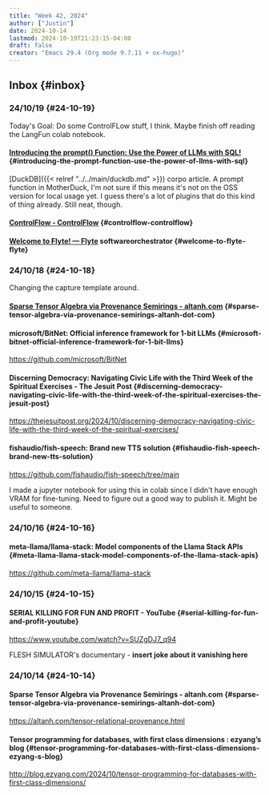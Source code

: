```yaml
---
title: "Week 42, 2024"
author: ["Justin"]
date: 2024-10-14
lastmod: 2024-10-19T21:23:15-04:00
draft: false
creator: "Emacs 29.4 (Org mode 9.7.11 + ox-hugo)"
---
```


<div class="outline-1 jvc">

## Inbox {#inbox}

<div class="outline-2 jvc">

### 24/10/19 {#24-10-19}

Today's Goal: Do some ControlFLow stuff, I think. Maybe finish off reading the
LangFun colab notebook.

<div class="outline-3 jvc">

#### [Introducing the prompt() Function: Use the Power of LLMs with SQL!](https://motherduck.com/blog/sql-llm-prompt-function-gpt-models/) {#introducing-the-prompt-function-use-the-power-of-llms-with-sql}

[DuckDB]({{< relref "../../main/duckdb.md" >}}) corpo article. A prompt function in MotherDuck, I'm not sure if this means it's not on the OSS
version for local usage yet. I guess there's a lot of plugins that do this kind
of thing already. Still neat, though.

</div>

<div class="outline-3 jvc">

#### [ControlFlow - ControlFlow](https://controlflow.ai/welcome) {#controlflow-controlflow}

</div>

<div class="outline-3 jvc">

#### [Welcome to Flyte! — Flyte](https://docs.flyte.org/en/latest/index.html) <span class="tag"><span class="software">software</span><span class="orchestrator">orchestrator</span></span> {#welcome-to-flyte-flyte}

</div>

</div>

<div class="outline-2 jvc">

### 24/10/18 {#24-10-18}

Changing the capture template around.

<div class="outline-3 jvc">

#### [Sparse Tensor Algebra via Provenance Semirings - altanh.com](https://altanh.com/tensor-relational-provenance.html) {#sparse-tensor-algebra-via-provenance-semirings-altanh-dot-com}

</div>

<div class="outline-3 jvc">

#### microsoft/BitNet: Official inference framework for 1-bit LLMs {#microsoft-bitnet-official-inference-framework-for-1-bit-llms}

<https://github.com/microsoft/BitNet>

</div>

<div class="outline-3 jvc">

#### Discerning Democracy: Navigating Civic Life with the Third Week of the Spiritual Exercises - The Jesuit Post {#discerning-democracy-navigating-civic-life-with-the-third-week-of-the-spiritual-exercises-the-jesuit-post}

<https://thejesuitpost.org/2024/10/discerning-democracy-navigating-civic-life-with-the-third-week-of-the-spiritual-exercises/>

</div>

<div class="outline-3 jvc">

#### fishaudio/fish-speech: Brand new TTS solution {#fishaudio-fish-speech-brand-new-tts-solution}

<https://github.com/fishaudio/fish-speech/tree/main>

I made a jupyter notebook for using this in colab since I didn't have enough
VRAM for fine-tuning. Need to figure out a good way to publish it. Might be
useful to someone.

</div>

</div>

<div class="outline-2 jvc">

### 24/10/16 {#24-10-16}

<div class="outline-3 jvc">

#### meta-llama/llama-stack: Model components of the Llama Stack APIs {#meta-llama-llama-stack-model-components-of-the-llama-stack-apis}

<https://github.com/meta-llama/llama-stack>

</div>

</div>

<div class="outline-2 jvc">

### 24/10/15 {#24-10-15}

<div class="outline-3 jvc">

#### SERIAL KILLING FOR FUN AND PROFIT - YouTube {#serial-killing-for-fun-and-profit-youtube}

<https://www.youtube.com/watch?v=SUZgDJ7_q94>

FLESH SIMULATOR's documentary - **insert joke about it vanishing here**

</div>

</div>

<div class="outline-2 jvc">

### 24/10/14 {#24-10-14}

<div class="outline-3 jvc">

#### Sparse Tensor Algebra via Provenance Semirings - altanh.com {#sparse-tensor-algebra-via-provenance-semirings-altanh-dot-com}

<https://altanh.com/tensor-relational-provenance.html>

</div>

<div class="outline-3 jvc">

#### Tensor programming for databases, with first class dimensions : ezyang’s blog {#tensor-programming-for-databases-with-first-class-dimensions-ezyang-s-blog}

<http://blog.ezyang.com/2024/10/tensor-programming-for-databases-with-first-class-dimensions/>

</div>

</div>

</div>

